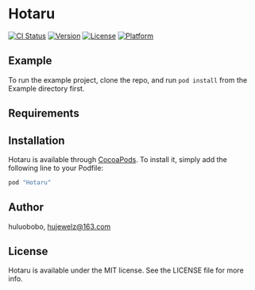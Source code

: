 # Hotaru

[![CI Status](http://img.shields.io/travis/hujewelz/Hotaru.svg?style=flat)](https://travis-ci.org/hujewelz/Hotaru)
[![Version](https://img.shields.io/cocoapods/v/Hotaru.svg?style=flat)](http://cocoapods.org/pods/Hotaru)
[![License](https://img.shields.io/cocoapods/l/Hotaru.svg?style=flat)](http://cocoapods.org/pods/Hotaru)
[![Platform](https://img.shields.io/cocoapods/p/Hotaru.svg?style=flat)](http://cocoapods.org/pods/Hotaru)

## Example

To run the example project, clone the repo, and run `pod install` from the Example directory first.

## Requirements

## Installation

Hotaru is available through [CocoaPods](http://cocoapods.org). To install
it, simply add the following line to your Podfile:

```ruby
pod "Hotaru"
```

## Author

huluobobo, hujewelz@163.com

## License

Hotaru is available under the MIT license. See the LICENSE file for more info.
